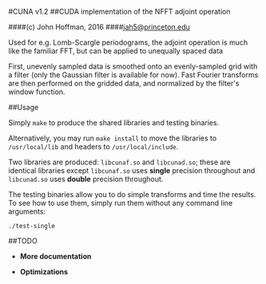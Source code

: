 #CUNA v1.2
##CUDA implementation of the NFFT adjoint operation

####(c) John Hoffman, 2016
####jah5@princeton.edu

Used for e.g. Lomb-Scargle periodograms, the adjoint operation is much
like the familiar FFT, but can be applied to unequally spaced data 

First, unevenly sampled data is smoothed onto an evenly-sampled grid
with a filter (only the Gaussian filter is available for now). Fast
Fourier transforms are then performed on the gridded data, and normalized
by the filter's window function.

##Usage

Simply `make` to produce the shared libraries and testing binaries.

Alternatively, you may run `make install` to move the libraries to
`/usr/local/lib` and headers to `/usr/local/include`.

Two libraries are produced: `libcunaf.so` and `libcunad.so`; these 
are identical libraries except `libcunaf.so` uses **single** precision
throughout and `libcunad.so` uses **double** precision throughout.

The testing binaries allow you to do simple transforms and time
the results. To see how to use them, simply run them without any 
command line arguments:

`./test-single`

##TODO

* **More documentation** 

* **Optimizations**
